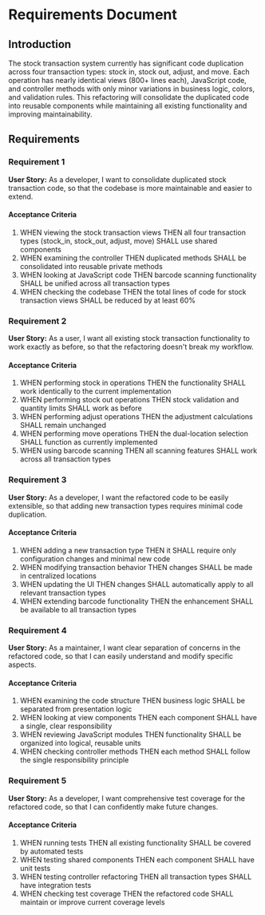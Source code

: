 # Requirements Document

## Introduction

The stock transaction system currently has significant code duplication across four transaction types: stock in, stock out, adjust, and move. Each operation has nearly identical views (800+ lines each), JavaScript code, and controller methods with only minor variations in business logic, colors, and validation rules. This refactoring will consolidate the duplicated code into reusable components while maintaining all existing functionality and improving maintainability.

## Requirements

### Requirement 1

**User Story:** As a developer, I want to consolidate duplicated stock transaction code, so that the codebase is more maintainable and easier to extend.

#### Acceptance Criteria

1. WHEN viewing the stock transaction views THEN all four transaction types (stock_in, stock_out, adjust, move) SHALL use shared components
2. WHEN examining the controller THEN duplicated methods SHALL be consolidated into reusable private methods
3. WHEN looking at JavaScript code THEN barcode scanning functionality SHALL be unified across all transaction types
4. WHEN checking the codebase THEN the total lines of code for stock transaction views SHALL be reduced by at least 60%

### Requirement 2

**User Story:** As a user, I want all existing stock transaction functionality to work exactly as before, so that the refactoring doesn't break my workflow.

#### Acceptance Criteria

1. WHEN performing stock in operations THEN the functionality SHALL work identically to the current implementation
2. WHEN performing stock out operations THEN stock validation and quantity limits SHALL work as before
3. WHEN performing adjust operations THEN the adjustment calculations SHALL remain unchanged
4. WHEN performing move operations THEN the dual-location selection SHALL function as currently implemented
5. WHEN using barcode scanning THEN all scanning features SHALL work across all transaction types

### Requirement 3

**User Story:** As a developer, I want the refactored code to be easily extensible, so that adding new transaction types requires minimal code duplication.

#### Acceptance Criteria

1. WHEN adding a new transaction type THEN it SHALL require only configuration changes and minimal new code
2. WHEN modifying transaction behavior THEN changes SHALL be made in centralized locations
3. WHEN updating the UI THEN changes SHALL automatically apply to all relevant transaction types
4. WHEN extending barcode functionality THEN the enhancement SHALL be available to all transaction types

### Requirement 4

**User Story:** As a maintainer, I want clear separation of concerns in the refactored code, so that I can easily understand and modify specific aspects.

#### Acceptance Criteria

1. WHEN examining the code structure THEN business logic SHALL be separated from presentation logic
2. WHEN looking at view components THEN each component SHALL have a single, clear responsibility
3. WHEN reviewing JavaScript modules THEN functionality SHALL be organized into logical, reusable units
4. WHEN checking controller methods THEN each method SHALL follow the single responsibility principle

### Requirement 5

**User Story:** As a developer, I want comprehensive test coverage for the refactored code, so that I can confidently make future changes.

#### Acceptance Criteria

1. WHEN running tests THEN all existing functionality SHALL be covered by automated tests
2. WHEN testing shared components THEN each component SHALL have unit tests
3. WHEN testing controller refactoring THEN all transaction types SHALL have integration tests
4. WHEN checking test coverage THEN the refactored code SHALL maintain or improve current coverage levels